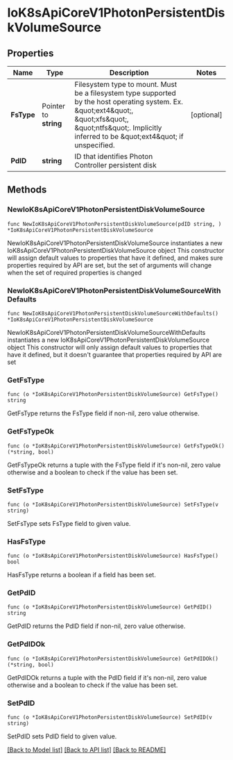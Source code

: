 # IoK8sApiCoreV1PhotonPersistentDiskVolumeSource

## Properties

Name | Type | Description | Notes
------------ | ------------- | ------------- | -------------
**FsType** | Pointer to **string** | Filesystem type to mount. Must be a filesystem type supported by the host operating system. Ex. \&quot;ext4\&quot;, \&quot;xfs\&quot;, \&quot;ntfs\&quot;. Implicitly inferred to be \&quot;ext4\&quot; if unspecified. | [optional] 
**PdID** | **string** | ID that identifies Photon Controller persistent disk | 

## Methods

### NewIoK8sApiCoreV1PhotonPersistentDiskVolumeSource

`func NewIoK8sApiCoreV1PhotonPersistentDiskVolumeSource(pdID string, ) *IoK8sApiCoreV1PhotonPersistentDiskVolumeSource`

NewIoK8sApiCoreV1PhotonPersistentDiskVolumeSource instantiates a new IoK8sApiCoreV1PhotonPersistentDiskVolumeSource object
This constructor will assign default values to properties that have it defined,
and makes sure properties required by API are set, but the set of arguments
will change when the set of required properties is changed

### NewIoK8sApiCoreV1PhotonPersistentDiskVolumeSourceWithDefaults

`func NewIoK8sApiCoreV1PhotonPersistentDiskVolumeSourceWithDefaults() *IoK8sApiCoreV1PhotonPersistentDiskVolumeSource`

NewIoK8sApiCoreV1PhotonPersistentDiskVolumeSourceWithDefaults instantiates a new IoK8sApiCoreV1PhotonPersistentDiskVolumeSource object
This constructor will only assign default values to properties that have it defined,
but it doesn't guarantee that properties required by API are set

### GetFsType

`func (o *IoK8sApiCoreV1PhotonPersistentDiskVolumeSource) GetFsType() string`

GetFsType returns the FsType field if non-nil, zero value otherwise.

### GetFsTypeOk

`func (o *IoK8sApiCoreV1PhotonPersistentDiskVolumeSource) GetFsTypeOk() (*string, bool)`

GetFsTypeOk returns a tuple with the FsType field if it's non-nil, zero value otherwise
and a boolean to check if the value has been set.

### SetFsType

`func (o *IoK8sApiCoreV1PhotonPersistentDiskVolumeSource) SetFsType(v string)`

SetFsType sets FsType field to given value.

### HasFsType

`func (o *IoK8sApiCoreV1PhotonPersistentDiskVolumeSource) HasFsType() bool`

HasFsType returns a boolean if a field has been set.

### GetPdID

`func (o *IoK8sApiCoreV1PhotonPersistentDiskVolumeSource) GetPdID() string`

GetPdID returns the PdID field if non-nil, zero value otherwise.

### GetPdIDOk

`func (o *IoK8sApiCoreV1PhotonPersistentDiskVolumeSource) GetPdIDOk() (*string, bool)`

GetPdIDOk returns a tuple with the PdID field if it's non-nil, zero value otherwise
and a boolean to check if the value has been set.

### SetPdID

`func (o *IoK8sApiCoreV1PhotonPersistentDiskVolumeSource) SetPdID(v string)`

SetPdID sets PdID field to given value.



[[Back to Model list]](../README.md#documentation-for-models) [[Back to API list]](../README.md#documentation-for-api-endpoints) [[Back to README]](../README.md)


